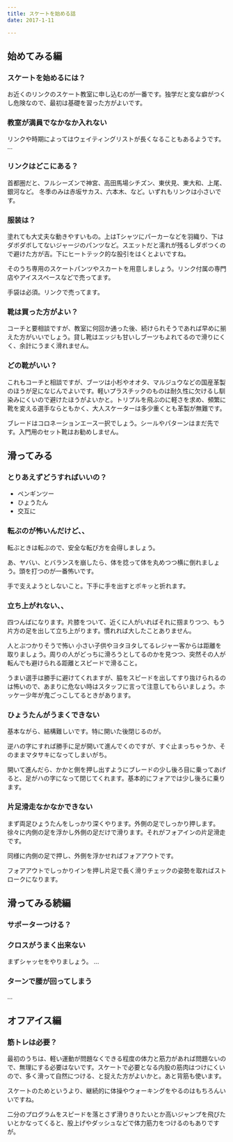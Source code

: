 ```yaml
---
title: スケートを始める話
date: 2017-1-11

---
```

## 始めてみる編
### スケートを始めるには？

お近くのリンクのスケート教室に申し込むのが一番です。独学だと変な癖がつくし危険なので、最初は基礎を習った方がよいです。

### 教室が満員でなかなか入れない

リンクや時期によってはウェイティングリストが長くなることもあるようです。 …

### リンクはどこにある？

首都圏だと、フルシーズンで神宮、高田馬場シチズン、東伏見、東大和、上尾、銀河など。 冬季のみは赤坂サカス、六本木、など。いずれもリンクは小さいです。

### 服装は？

塗れても大丈夫な動きやすいもの。上はTシャツにパーカーなどを羽織り、下はダボダボしてないジャージのパンツなど。スエットだと濡れが残るしダボつくので避けた方が吉。下にヒートテック的な股引をはくとよいですね。

そのうち専用のスケートパンツやスカートを用意しましょう。リンク付属の専門店やアイススペースなどで売ってます。

手袋は必須。リンクで売ってます。

### 靴は買った方がよい？

コーチと要相談ですが、教室に何回か通った後、続けられそうであれば早めに揃えた方がいいでしょう。貸し靴はエッジも甘いしブーツもよれてるので滑りにくく、余計にうまく滑れません。

### どの靴がいい？

これもコーチと相談ですが、ブーツは小杉やオオタ、マルジュウなどの国産革製のほうが足になじんでよいです。軽いプラスチックのものは耐久性に欠けるし馴染みにくいので避けたほうがよいかと。トリプルを飛ぶのに軽さを求め、頻繁に靴を変える選手ならともかく、大人スケーターは多少重くとも革製が無難です。

ブレードはコロネーションエース一択でしょう。シールやパターンはまだ先です。入門用のセット靴はお勧めしません。

## 滑ってみる
### とりあえずどうすればいいの？

- ペンギンツー
- ひょうたん
- 交互に

### 転ぶのが怖いんだけど、、

転ぶときは転ぶので、安全な転び方を会得しましょう。

あ、ヤバい、とバランスを崩したら、体を捻って体を丸めつつ横に倒れましょう。頭を打つのが一番怖いです。

手で支えようとしないこと。下手に手を出すとポキッと折れます。

### 立ち上がれない、、

四つんばになります。片膝をついて、近くに人がいればそれに掴まりつつ、もう片方の足を出して立ち上がります。慣れれば大したことありません。

人とぶつかりそうで怖い 小さい子供やヨタヨタしてるレジャー客からは距離を取りましょう。周りの人がどっちに滑ろうとしてるのかを見つつ、突然その人が転んでも避けられる距離とスピードで滑ること。

うまい選手は勝手に避けてくれますが、脇をスピードを出してすり抜けられるのは怖いので、あまりに危ない時はスタッフに言って注意してもらいましょう。ホッケー少年が鬼ごっこしてるときがあります。

### ひょうたんがうまくできない

基本ながら、結構難しいです。特に開いた後閉じるのが。

逆ハの字にすれば勝手に足が開いて進んでくのですが、すぐ止まっちゃうか、そのままマタサキになってしまいがち。

開いて進んだら、かかと側を押し出すようにブレードの少し後ろ目に乗ってあげると、足がハの字になって閉じてくれます。基本的にフォアでは少し後ろに乗ります。

### 片足滑走なかなかできない

まず両足ひょうたんをしっかり深くやります。外側の足でしっかり押します。徐々に内側の足を浮かし外側の足だけで滑ります。それがフォアインの片足滑走です。

同様に内側の足で押し、外側を浮かせればフォアアウトです。

フォアアウトでしっかりインを押し片足で長く滑りチェックの姿勢を取ればストロークになります。

## 滑ってみる続編
### サポーターつける？

### クロスがうまく出来ない

まずシャッセをやりましょう。 …

### ターンで腰が回ってしまう

…

## オフアイス編
### 筋トレは必要？

最初のうちは、軽い運動が問題なくできる程度の体力と筋力があれば問題ないので、無理にする必要はないです。スケートで必要となる内股の筋肉はつけにくいので、多く滑って自然につける、と捉えた方がよいかと。あと背筋も使います。

スケートのためというより、継続的に体操やウォーキングをやるのはもちろんいいですね。

二分のプログラムをスピードを落とさず滑りきりたいとか高いジャンプを飛びたいとかなってくると、股上げやダッシュなどで体力筋力をつけるのもありですが。
